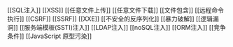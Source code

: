 [[SQL注入]]
[[XSS]]
[[任意文件上传]]
[[任意文件下载]]
[[文件包含]]
[[远程命令执行]]
[[CSRF]]
[[SSRF]]
[[XXE]]
[[不安全的反序列化]]
[[暴力破解]]
[[逻辑漏洞]]
[[服务端模板(SSTI)注入]]
[[LDAP注入]]
[[noSQL注入]]
[[ORM注入]]
[[竞争条件]]
[[JavaScript 原型污染]]